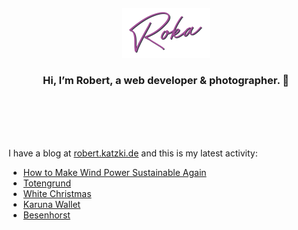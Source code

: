<div align="center">
  <br>
  <br>
  <br>
  <br>
  <a href="https://robert.katzki.de/">
    <img width="140" src="https://github.com/ro-ka/ro-ka/blob/master/logo.svg" alt="Roka">
  </a>
  <br>
  <h3>Hi, I’m Robert, a web developer & photographer. 👋</h3>
 
  <br>
  <br>
  <br>
  <br>
</div>

I have a blog at [robert.katzki.de](https://robert.katzki.de/) and this is my latest activity:
<!-- BLOG-POST-LIST:START -->
- [How to Make Wind Power Sustainable Again](https://robert.katzki.de/posts/how-to-make-wind-power-sustainable-again)
- [Totengrund](https://robert.katzki.de/photos/2021/totengrund)
- [White Christmas](https://robert.katzki.de/photos/2020/white-christmas)
- [Karuna Wallet](https://robert.katzki.de/projects/karuna-wallet)
- [Besenhorst](https://robert.katzki.de/photos/2020/besenhorst)
<!-- BLOG-POST-LIST:END -->
